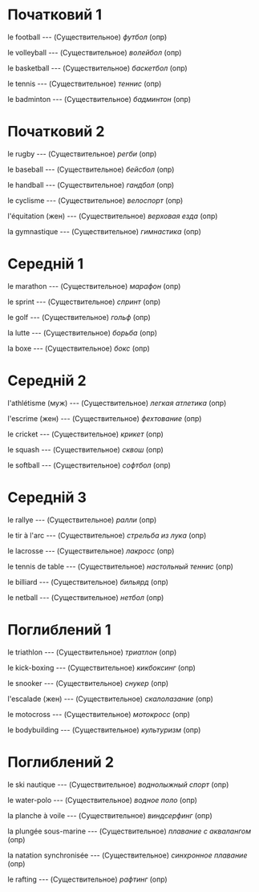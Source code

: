 # Початковий 1

le football --- (Существительное)
*футбол* (опр)



le volleyball --- (Существительное)
*волейбол* (опр)



le basketball --- (Существительное)
*баскетбол* (опр)



le tennis --- (Существительное)
*теннис* (опр)



le badminton --- (Существительное)
*бадминтон* (опр)



# Початковий 2

le rugby --- (Существительное)
*регби* (опр)



le baseball --- (Существительное)
*бейсбол* (опр)



le handball --- (Существительное)
*гандбол* (опр)



le cyclisme --- (Существительное)
*велоспорт* (опр)



l'équitation (жен) --- (Существительное)
*верховая езда* (опр)



la gymnastique --- (Существительное)
*гимнастика* (опр)



# Середній 1

le marathon --- (Существительное)
*марафон* (опр)



le sprint --- (Существительное)
*спринт* (опр)



le golf --- (Существительное)
*гольф* (опр)



la lutte --- (Существительное)
*борьба* (опр)



la boxe --- (Существительное)
*бокс* (опр)



# Середній 2

l'athlétisme (муж) --- (Существительное)
*легкая атлетика* (опр)



l'escrime (жен) --- (Существительное)
*фехтование* (опр)



le cricket --- (Существительное)
*крикет* (опр)



le squash --- (Существительное)
*сквош* (опр)



le softball --- (Существительное)
*софтбол* (опр)



# Середній 3

le rallye --- (Существительное)
*ралли* (опр)



le tir à l'arc --- (Существительное)
*стрельба из лука* (опр)



le lacrosse --- (Существительное)
*лакросс* (опр)



le tennis de table --- (Существительное)
*настольный теннис* (опр)



le billiard --- (Существительное)
*бильярд* (опр)



le netball --- (Существительное)
*нетбол* (опр)



# Поглиблений 1

le triathlon --- (Существительное)
*триатлон* (опр)



le kick-boxing --- (Существительное)
*кикбоксинг* (опр)



le snooker --- (Существительное)
*снукер* (опр)



l'escalade (жен) --- (Существительное)
*скалолазание* (опр)



le motocross --- (Существительное)
*мотокросс* (опр)



le bodybuilding --- (Существительное)
*культуризм* (опр)



# Поглиблений 2

le ski nautique --- (Существительное)
*воднолыжный спорт* (опр)



le water-polo --- (Существительное)
*водное поло* (опр)



la planche à voile --- (Существительное)
*виндсерфинг* (опр)



la plungée sous-marine --- (Существительное)
*плавание с аквалангом* (опр)



la natation synchronisée --- (Существительное)
*синхронное плавание* (опр)



le rafting --- (Существительное)
*рафтинг* (опр)